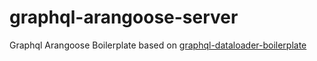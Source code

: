 # graphql-arangoose-server

Graphql Arangoose Boilerplate based on [graphql-dataloader-boilerplate](https://github.com/entria/graphql-dataloader-boilerplate)